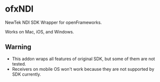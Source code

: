 # ofxNDI

NewTek NDI SDK Wrapper for openFrameworks.

Works on Mac, iOS, and Windows.

## Warning
- This addon wraps all features of original SDK, but some of them are not tested.
- Receivers on mobile OS won't work because they are not supported by SDK currently.
